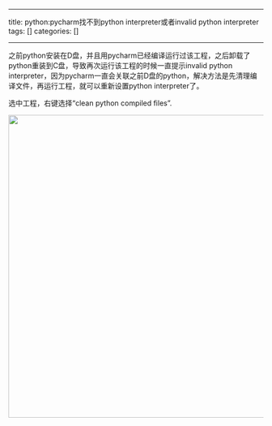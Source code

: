 
--- 
title:  python:pycharm找不到python interpreter或者invalid python interpreter 
tags: []
categories: [] 

---
之前python安装在D盘，并且用pycharm已经编译运行过该工程，之后卸载了python重装到C盘，导致再次运行该工程的时候一直提示invalid python interpreter，因为pycharm一直会关联之前D盘的python，解决方法是先清理编译文件，再运行工程，就可以重新设置python interpreter了。

选中工程，右键选择“clean python compiled files”.

<img alt="" height="597" src="https://img-blog.csdnimg.cn/f1cd6331e3b24910afd43ff28e1d0d6e.png?x-oss-process=image/watermark,type_d3F5LXplbmhlaQ,shadow_50,text_Q1NETiBA57KJ5pyr55qE5rKJ5reA,size_16,color_FFFFFF,t_70,g_se,x_16" width="546">


